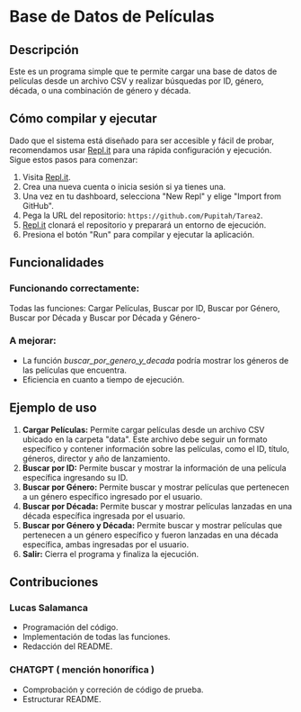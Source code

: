 # Base de Datos de Películas

## Descripción

Este es un programa simple que te permite cargar una base de datos de películas desde un archivo CSV y realizar búsquedas por ID, género, década, o una combinación de género y década.

## Cómo compilar y ejecutar

Dado que el sistema está diseñado para ser accesible y fácil de probar, recomendamos usar [Repl.it](http://repl.it/) para una rápida configuración y ejecución. Sigue estos pasos para comenzar:

1. Visita [Repl.it](https://repl.it/).
2. Crea una nueva cuenta o inicia sesión si ya tienes una.
3. Una vez en tu dashboard, selecciona "New Repl" y elige "Import from GitHub".
4. Pega la URL del repositorio: `https://github.com/Pupitah/Tarea2`.
5. [Repl.it](http://repl.it/) clonará el repositorio y preparará un entorno de ejecución.
6. Presiona el botón "Run" para compilar y ejecutar la aplicación.

## Funcionalidades

### Funcionando correctamente:

Todas las funciones: Cargar Películas, Buscar por ID, Buscar por Género, Buscar por Década y Buscar por Década y Género-


### A mejorar:

- La función *buscar_por_genero_y_decada* podría mostrar los géneros de las películas que encuentra. 
- Eficiencia en cuanto a tiempo de ejecución.

## Ejemplo de uso

1. **Cargar Películas:** Permite cargar películas desde un archivo CSV ubicado en la carpeta "data". Este archivo debe seguir un formato específico y contener información sobre las películas, como el ID, título, géneros, director y año de lanzamiento.
2. **Buscar por ID:** Permite buscar y mostrar la información de una película específica ingresando su ID.
3. **Buscar por Género:** Permite buscar y mostrar películas que pertenecen a un género específico ingresado por el usuario.
4. **Buscar por Década:** Permite buscar y mostrar películas lanzadas en una década específica ingresada por el usuario.
5. **Buscar por Género y Década:** Permite buscar y mostrar películas que pertenecen a un género específico y fueron lanzadas en una década específica, ambas ingresadas por el usuario.
6. **Salir:** Cierra el programa y finaliza la ejecución.

## Contribuciones

### Lucas Salamanca
- Programación del código.
- Implementación de todas las funciones.
- Redacción del README.
### CHATGPT ( mención honorífica )
- Comprobación y correción de código de prueba.
- Estructurar README.
